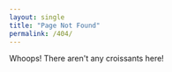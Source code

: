 ```yaml
---
layout: single
title: "Page Not Found"
permalink: /404/
---
```

Whoops! There aren't any croissants here!